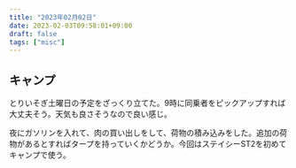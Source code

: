 ```yaml
---
title: "2023年02月02日"
date: 2023-02-03T09:58:01+09:00
draft: false
tags: ["misc"]
---
```


## キャンプ

とりいそぎ土曜日の予定をざっくり立てた。9時に同乗者をピックアップすれば大丈夫そう。天気も良さそうなので良い感じ。

夜にガソリンを入れて、肉の買い出しをして、荷物の積み込みをした。追加の荷物があるとすればタープを持っていくかどうか。今回はステイシーST2を初めてキャンプで使う。

